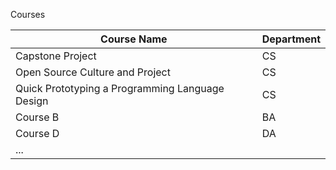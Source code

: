 Courses


| Course Name | Department |
| ------------- | ------------- |
Capstone Project | CS |
Open Source Culture and Project | CS |
Quick Prototyping a Programming Language Design | CS
Course B | BA
Course D | DA
... |

